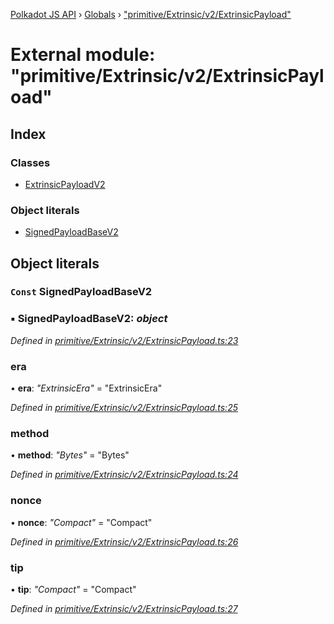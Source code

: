 [Polkadot JS API](../README.md) › [Globals](../globals.md) › ["primitive/Extrinsic/v2/ExtrinsicPayload"](_primitive_extrinsic_v2_extrinsicpayload_.md)

# External module: "primitive/Extrinsic/v2/ExtrinsicPayload"

## Index

### Classes

* [ExtrinsicPayloadV2](../classes/_primitive_extrinsic_v2_extrinsicpayload_.extrinsicpayloadv2.md)

### Object literals

* [SignedPayloadBaseV2](_primitive_extrinsic_v2_extrinsicpayload_.md#const-signedpayloadbasev2)

## Object literals

### `Const` SignedPayloadBaseV2

### ▪ **SignedPayloadBaseV2**: *object*

*Defined in [primitive/Extrinsic/v2/ExtrinsicPayload.ts:23](https://github.com/polkadot-js/api/blob/f533f51003/packages/types/src/primitive/Extrinsic/v2/ExtrinsicPayload.ts#L23)*

###  era

• **era**: *"ExtrinsicEra"* = "ExtrinsicEra"

*Defined in [primitive/Extrinsic/v2/ExtrinsicPayload.ts:25](https://github.com/polkadot-js/api/blob/f533f51003/packages/types/src/primitive/Extrinsic/v2/ExtrinsicPayload.ts#L25)*

###  method

• **method**: *"Bytes"* = "Bytes"

*Defined in [primitive/Extrinsic/v2/ExtrinsicPayload.ts:24](https://github.com/polkadot-js/api/blob/f533f51003/packages/types/src/primitive/Extrinsic/v2/ExtrinsicPayload.ts#L24)*

###  nonce

• **nonce**: *"Compact<Index>"* = "Compact<Index>"

*Defined in [primitive/Extrinsic/v2/ExtrinsicPayload.ts:26](https://github.com/polkadot-js/api/blob/f533f51003/packages/types/src/primitive/Extrinsic/v2/ExtrinsicPayload.ts#L26)*

###  tip

• **tip**: *"Compact<Balance>"* = "Compact<Balance>"

*Defined in [primitive/Extrinsic/v2/ExtrinsicPayload.ts:27](https://github.com/polkadot-js/api/blob/f533f51003/packages/types/src/primitive/Extrinsic/v2/ExtrinsicPayload.ts#L27)*
